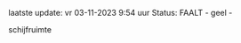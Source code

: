 laatste update: 
vr 03-11-2023  9:54   uur 
Status: FAALT - geel - 
<div class="service Y">schijfruimte</div>